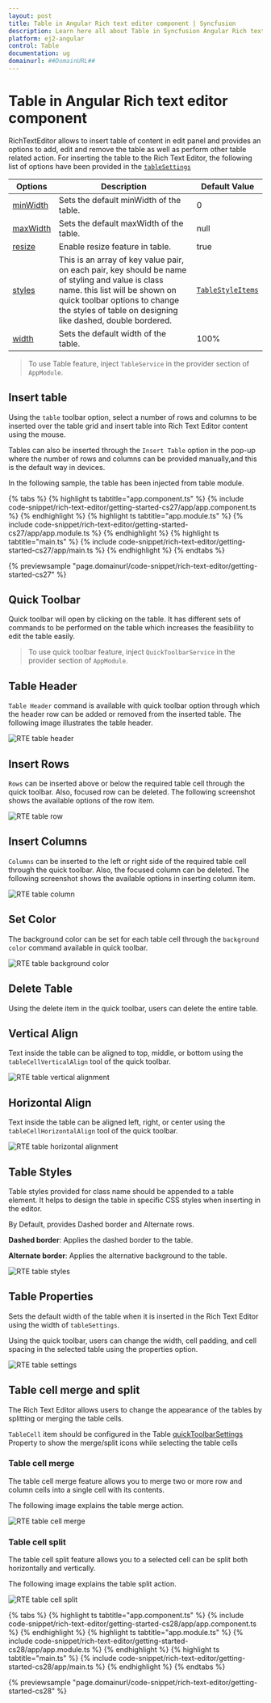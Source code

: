 ```yaml
---
layout: post
title: Table in Angular Rich text editor component | Syncfusion
description: Learn here all about Table in Syncfusion Angular Rich text editor component of Syncfusion Essential JS 2 and more.
platform: ej2-angular
control: Table 
documentation: ug
domainurl: ##DomainURL##
---
```


# Table in Angular Rich text editor component

RichTextEditor allows to insert table of content in edit panel and provides an options to add, edit and remove the table as well as perform other table related action. For inserting the table to the Rich Text Editor, the following list of options have been provided in the [`tableSettings`](https://ej2.syncfusion.com/angular/documentation/api/rich-text-editor/tableSettingsModel/)

| Options | Description | Default Value |
|----------------|---------|-----------------------------|
| [minWidth](https://ej2.syncfusion.com/angular/documentation/api/rich-text-editor/tableSettings/#minwidth) | Sets the default minWidth of the table. | 0 |
| [maxWidth](https://ej2.syncfusion.com/angular/documentation/api/rich-text-editor/tableSettings/#maxwidth) | Sets the default maxWidth of the table. | null |
| [resize](https://ej2.syncfusion.com/angular/documentation/api/rich-text-editor/tableSettings/#resize) | Enable resize feature in table.| true |
| [styles](https://ej2.syncfusion.com/angular/documentation/api/rich-text-editor/tableSettings/#styles) | This is an array of key value pair, on each pair, key should be name of styling and value is class name. this list will be shown on quick toolbar options to change the styles of table on designing like dashed, double bordered. | [`TableStyleItems`](https://ej2.syncfusion.com/angular/documentation/api/rich-text-editor/tableSettingsModel/#styles) |
| [width](https://ej2.syncfusion.com/angular/documentation/api/rich-text-editor/tableSettings/#width) | Sets the default width of the table. | 100% |

> To use Table feature, inject `TableService` in the provider section of `AppModule`.

## Insert table

Using the `table` toolbar option, select a number of rows and columns to be inserted over the table grid and insert table into Rich Text Editor content using the mouse.

Tables can also be inserted through the `Insert Table` option in the pop-up where the number of rows and columns can be provided manually,and this is the default way in devices.

In the following sample, the table has been injected from table module.

{% tabs %}
{% highlight ts tabtitle="app.component.ts" %}
{% include code-snippet/rich-text-editor/getting-started-cs27/app/app.component.ts %}
{% endhighlight %}
{% highlight ts tabtitle="app.module.ts" %}
{% include code-snippet/rich-text-editor/getting-started-cs27/app/app.module.ts %}
{% endhighlight %}
{% highlight ts tabtitle="main.ts" %}
{% include code-snippet/rich-text-editor/getting-started-cs27/app/main.ts %}
{% endhighlight %}
{% endtabs %}
  
{% previewsample "page.domainurl/code-snippet/rich-text-editor/getting-started-cs27" %}

## Quick Toolbar

Quick toolbar will open by clicking on the table. It has different sets of commands to be performed on the table which increases the feasibility to edit the table easily.

> To use quick toolbar feature, inject `QuickToolbarService` in the provider section of `AppModule`.

## Table Header

`Table Header` command is available with quick toolbar option through which the header row can be added or removed from the inserted table. The following image illustrates the table header.

![RTE table header](images/table_header.png)

## Insert Rows

`Rows` can be inserted above or below the required table cell through the quick toolbar. Also, focused row can be deleted. The following screenshot shows the available options of the row item.

![RTE table row](images/table_rows.png)

## Insert Columns

`Columns` can be inserted to the left or right side of the required table cell through the quick toolbar. Also, the focused column can be deleted. The following screenshot shows the available options in inserting column item.

![RTE table column](images/table_column.png)

## Set Color

The background color can be set for each table cell through the `background color` command available in quick toolbar.

![RTE table background color](images/table_bg_color.png)

## Delete Table

Using the delete item in the quick toolbar, users can delete the entire table.

## Vertical Align

Text inside the table can be aligned to top, middle, or bottom using the `tableCellVerticalAlign` tool of the quick toolbar.

![RTE table vertical alignment](images/table_vertical.png)

## Horizontal Align

Text inside the table can be aligned left, right, or center using the `tableCellHorizontalAlign` tool of the quick toolbar.

![RTE table horizontal alignment](images/table_horizontal.png)

## Table Styles

Table styles provided for class name should be appended to a table element. It helps to design the table in specific CSS styles when inserting in the editor.

By Default, provides Dashed border and Alternate rows.

**Dashed border**: Applies the dashed border to the table.

**Alternate border**: Applies the alternative background to the table.

![RTE table styles](images/table_style.png)

## Table Properties

Sets the default width of the table when it is inserted in the Rich Text Editor using the width of `tableSettings`.

Using the quick toolbar, users can change the width, cell padding, and cell spacing in the selected table using the properties option.

![RTE table settings](images/table_properties.png)

## Table cell merge and split

The Rich Text Editor allows users to change the appearance of the tables by splitting or merging the table cells.

`TableCell` item should be configured in the Table [quickToolbarSettings](https://ej2.syncfusion.com/angular/documentation/api/rich-text-editor/quickToolbarSettings/#table) Property to show the merge/split icons while selecting the table cells

### Table cell merge

The table cell merge feature allows you to merge two or more row and column cells into a single cell with its contents.

The following image explains the table merge action.

![RTE table cell merge](./images/table_merge.png)

### Table cell split

The table cell split feature allows you to a selected cell can be split both horizontally and vertically.

The following image explains the table split action.

![RTE table cell split](./images/table_split.png)

{% tabs %}
{% highlight ts tabtitle="app.component.ts" %}
{% include code-snippet/rich-text-editor/getting-started-cs28/app/app.component.ts %}
{% endhighlight %}
{% highlight ts tabtitle="app.module.ts" %}
{% include code-snippet/rich-text-editor/getting-started-cs28/app/app.module.ts %}
{% endhighlight %}
{% highlight ts tabtitle="main.ts" %}
{% include code-snippet/rich-text-editor/getting-started-cs28/app/main.ts %}
{% endhighlight %}
{% endtabs %}
  
{% previewsample "page.domainurl/code-snippet/rich-text-editor/getting-started-cs28" %}
